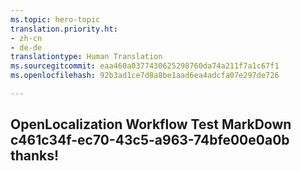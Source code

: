 ```yaml
---
ms.topic: hero-topic
translation.priority.ht:
- zh-cn
- de-de
translationtype: Human Translation
ms.sourcegitcommit: eaa460a0377430625298760da74a211f7a1c67f1
ms.openlocfilehash: 92b3ad1ce7d8a8be1aad6ea4adcfa07e297de726

---
```

## OpenLocalization Workflow Test MarkDown c461c34f-ec70-43c5-a963-74bfe00e0a0b thanks!



<!--HONumber=Oct16_HO3-->



